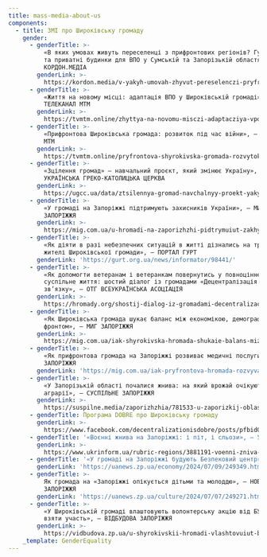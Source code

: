 ```yaml
---
title: mass-media-about-us
components:
  - title: ЗМІ про Широківську громаду
    gender:
      - genderTitle: >-
          «В яких умовах живуть переселенці з прифронтових регіонів? Гуртожитки
          та приватні будинки для ВПО у Сумській та Запорізькій областях», —
          КОРДОН.МЕДІА
        genderLink: >-
          https://kordon.media/v-yakyh-umovah-zhyvut-pereselenczi-pryfrontovyh-regioniv-gurtozhytky-ta-pryvatni-budynky-dlya-vpo-u-sumskij-ta-zaporizkij-oblastyah/
      - genderTitle: >-
          «Життя на новому місці: адаптація ВПО у Широківській громаді», —
          ТЕЛЕКАНАЛ МТМ
        genderLink: >-
          https://tvmtm.online/zhyttya-na-novomu-misczi-adaptacziya-vpo-u-shyrokivskij-gromadi/
      - genderTitle: >-
          «Прифронтова Широківська громада: розвиток під час війни», — ТЕЛЕКАНАЛ
          МТМ 
        genderLink: >-
          https://tvmtm.online/pryfrontova-shyrokivska-gromada-rozvytok-pid-chas-vijny/
      - genderTitle: >-
          «Зцілення громад» — навчальний проєкт, який змінює Україну», —
          УКРАЇНСЬКА ГРЕКО-КАТОЛИЦЬКА ЦЕРКВА
        genderLink: >-
          https://ugcc.ua/data/ztsilennya-gromad-navchalnyy-proekt-yakyy-zminyue-ukraynu-4937/
      - genderTitle: >-
          «У громаді на Запоріжжі підтримують захисників України», — МИГ
          ЗАПОРІЖЖЯ
        genderLink: >-
          https://mig.com.ua/u-hromadi-na-zaporizhzhi-pidtrymuiut-zakhysnykiv-ukrainy/
      - genderTitle: >-
          «Як діяти в разі небезпечних ситуацій в житті дізнались на тренінгу
          жителі Широківської громади», — ПОРТАЛ ГУРТ
        genderLink: 'https://gurt.org.ua/news/informator/98441/'
      - genderTitle: >-
          «Як допомогти ветеранам і ветеранкам повернутись у повноцінне
          суспільне життя: шостий діалог із громадами «Децентралізація на
          зв’язку», — ОТГ ВСЕУКРАЇНСЬКА АСОЦІАЦІЯ 
        genderLink: >-
          https://hromady.org/shostij-dialog-iz-gromadami-decentralizaciya-na-zvyazku/
      - genderTitle: >-
          «Як Широківська громада шукає баланс між економікою, демографією та
          фронтом», — МИГ ЗАПОРІЖЖЯ
        genderLink: >-
          https://mig.com.ua/iak-shyrokivska-hromada-shukaie-balans-mizh-ekonomikoiu-demohrafiieiu-ta-frontom/?utm_source=rss&utm_medium=rss&utm_campaign=iak-shyrokivska-hromada-shukaie-balans-mizh-ekonomikoiu-demohrafiieiu-ta-frontom
      - genderTitle: >-
          «Як прифронтова громада на Запоріжжі розвиває медичні послуги», — МИГ
          ЗАПОРІЖЖЯ
        genderLink: 'https://mig.com.ua/iak-pryfrontova-hromada-rozvyvaie-medychni-posluhy/'
      - genderTitle: >-
          «У Запорізькій області почалися жнива: на який врожай очікують
          аграрії», — СУСПІЛЬНЕ ЗАПОРІЖЖЯ
        genderLink: >-
          https://suspilne.media/zaporizhzhia/781533-u-zaporizkij-oblasti-pocalisa-zniva-na-akij-vrozaj-ocikuut-agrarii/
      - genderTitle: Програма DOBRE про Широківську громаду
        genderLink: >-
          https://www.facebook.com/decentralizationisdobre/posts/pfbid069xzcP1g4nwfoCBRGNpEcqMHHDhS5MqqSrT5ZQGC7Goif5UC31YQrAzU1syv8Sgvl
      - genderTitle: '«Воєнні жнива на Запоріжжі: і піт, і сльози», — УКРІНФОРМ'
        genderLink: >-
          https://www.ukrinform.ua/rubric-regions/3881191-voenni-zniva-na-zaporizzi-i-pit-i-slozi.html
      - genderTitle: '«У громаді на Запоріжжі будують Безпековий центр», — НОВИНИ ЗАПОРІЖЖЯ'
        genderLink: 'https://uanews.zp.ua/economy/2024/07/09/249349.html'
      - genderTitle: >-
          Як громада на «Запоріжжі опікується дітьми та молоддю», — НОВИНИ
          ЗАПОРІЖЖЯ
        genderLink: 'https://uanews.zp.ua/culture/2024/07/07/249271.html'
      - genderTitle: >-
          «У Широківській громаді влаштовують волонтерську акцію від БУР: як
          взяти участь», — ВІДБУДОВА ЗАПОРІЖЖЯ
        genderLink: >-
          https://vidbudova.zp.ua/u-shyrokivskii-hromadi-vlashtovuiut-budivnychu-aktsiiu-vid-bur-iak-vziaty-uchast/
    _template: GenderEquality
---
```


